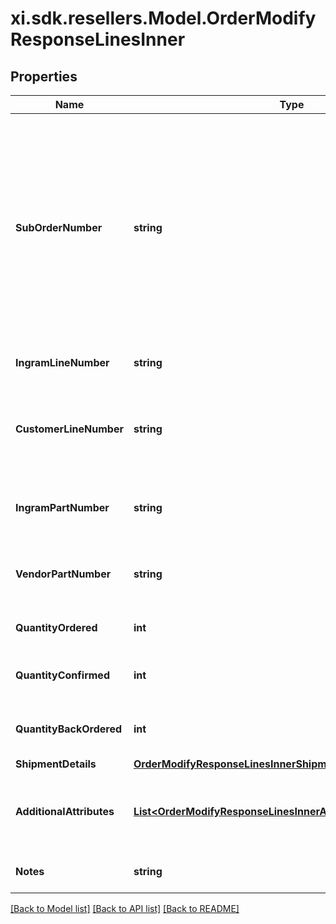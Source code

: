 # xi.sdk.resellers.Model.OrderModifyResponseLinesInner

## Properties

Name | Type | Description | Notes
------------ | ------------- | ------------- | -------------
**SubOrderNumber** | **string** | The sub order number. The two-digit prefix is the warehouse code of the warehouse nearest the reseller. The middle number is the order number. The two-digit suffix is the sub order number. | [optional] 
**IngramLineNumber** | **string** | The IngramMicro line number. | [optional] 
**CustomerLineNumber** | **string** | The reseller&#39;s line number for reference in their system. | [optional] 
**IngramPartNumber** | **string** | The unique IngramMicro part number for the line item. | [optional] 
**VendorPartNumber** | **string** | The vendor&#39;s part number for the line item. | [optional] 
**QuantityOrdered** | **int** | The quantity ordered of the line item. | [optional] 
**QuantityConfirmed** | **int** | The quantity confirmed of the line item. | [optional] 
**QuantityBackOrdered** | **int** | The quantity backordered of the line item. | [optional] 
**ShipmentDetails** | [**OrderModifyResponseLinesInnerShipmentDetails**](OrderModifyResponseLinesInnerShipmentDetails.md) |  | [optional] 
**AdditionalAttributes** | [**List&lt;OrderModifyResponseLinesInnerAdditionalAttributesInner&gt;**](OrderModifyResponseLinesInnerAdditionalAttributesInner.md) | SAP requested and country-specific line level details. | [optional] 
**Notes** | **string** | Line-level notes for the order. | [optional] 

[[Back to Model list]](../README.md#documentation-for-models) [[Back to API list]](../README.md#documentation-for-api-endpoints) [[Back to README]](../README.md)

